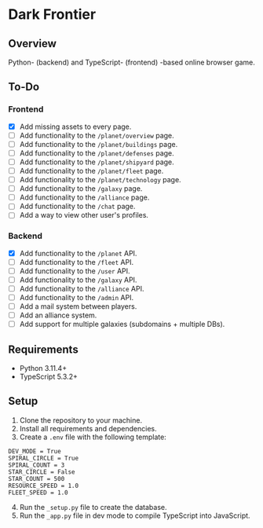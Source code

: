 # Dark Frontier

## Overview
Python- (backend) and TypeScript- (frontend) -based online browser game.

## To-Do
### Frontend
- [x] Add missing assets to every page.
- [ ] Add functionality to the `/planet/overview` page.
- [ ] Add functionality to the `/planet/buildings` page.
- [ ] Add functionality to the `/planet/defenses` page.
- [ ] Add functionality to the `/planet/shipyard` page.
- [ ] Add functionality to the `/planet/fleet` page.
- [ ] Add functionality to the `/planet/technology` page.
- [ ] Add functionality to the `/galaxy` page.
- [ ] Add functionality to the `/alliance` page.
- [ ] Add functionality to the `/chat` page.
- [ ] Add a way to view other user's profiles.

### Backend
- [x] Add functionality to the `/planet` API.
- [ ] Add functionality to the `/fleet` API.
- [ ] Add functionality to the `/user` API.
- [ ] Add functionality to the `/galaxy` API.
- [ ] Add functionality to the `/alliance` API.
- [ ] Add functionality to the `/admin` API.
- [ ] Add a mail system between players.
- [ ] Add an alliance system.
- [ ] Add support for multiple galaxies (subdomains + multiple DBs).

## Requirements
- Python 3.11.4+
- TypeScript 5.3.2+

## Setup
1. Clone the repository to your machine.
2. Install all requirements and dependencies.
3. Create a `.env` file with the following template:
```
DEV_MODE = True
SPIRAL_CIRCLE = True
SPIRAL_COUNT = 3
STAR_CIRCLE = False
STAR_COUNT = 500
RESOURCE_SPEED = 1.0
FLEET_SPEED = 1.0
`````
4. Run the `_setup.py` file to create the database.
5. Run the `_app.py` file in dev mode to compile TypeScript into JavaScript.
